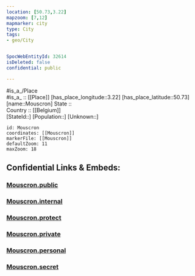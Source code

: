 ```yaml
---
location: [50.73,3.22] 
mapzoom: [7,12] 
mapmarker: city 
type: City
tags:
- geo/City


SpocWebEntityId: 32614
isDeleted: false
confidential: public

---
```

#is_a_/Place  
#is_a_ :: [[Place]] 
[has_place_longitude::3.22] 
[has_place_latitude::50.73] 
[name::Mouscron] 
State ::  
Country :: [[Belgium]]  
[StateId::] 
[Population::] 
[Unknown::] 


```leaflet
id: Mouscron
coordinates: [[Mouscron]] 
markerFile: [[Mouscron]] 
defaultZoom: 11 
maxZoom: 18
```


## Confidential Links & Embeds: 

### [Mouscron.public](/_public/\Earth\Continent\Europe\Europe~West\Belgium\Regions~Belgium\Wallonie\counties~Wallonie\Hainaut\CityMouscron.public.md) 

### [Mouscron.internal](/_internal/\Earth\Continent\Europe\Europe~West\Belgium\Regions~Belgium\Wallonie\counties~Wallonie\Hainaut\CityMouscron.internal.md) 

### [Mouscron.protect](/_protect/\Earth\Continent\Europe\Europe~West\Belgium\Regions~Belgium\Wallonie\counties~Wallonie\Hainaut\CityMouscron.protect.md) 

### [Mouscron.private](/_private/\Earth\Continent\Europe\Europe~West\Belgium\Regions~Belgium\Wallonie\counties~Wallonie\Hainaut\CityMouscron.private.md) 

### [Mouscron.personal](/_personal/\Earth\Continent\Europe\Europe~West\Belgium\Regions~Belgium\Wallonie\counties~Wallonie\Hainaut\CityMouscron.personal.md) 

### [Mouscron.secret](/_secret/\Earth\Continent\Europe\Europe~West\Belgium\Regions~Belgium\Wallonie\counties~Wallonie\Hainaut\CityMouscron.secret.md)

